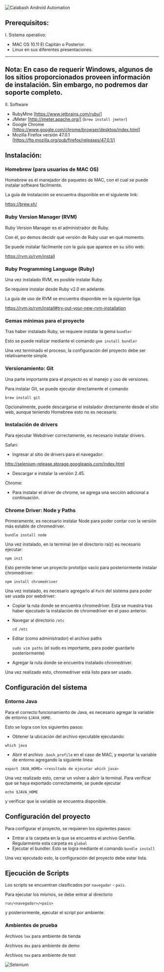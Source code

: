 ![Calabash Android Automation](https://www.satlogo.com/hires/cc/claro_musica_co.png)

## Prerequisitos:
I. Sistema operativo:
 - MAC OS 10.11 El Capitán o Posterior.
 - Linux en sus diferentes presentaciones.
 
 ----
 Nota: En caso de requerir Windows, algunos de los sitios proporcionados proveen información de instalación.
 Sin embargo, no podremos dar soporte completo. 
 ----
 
II. Software
 - RubyMine [https://www.jetbrains.com/ruby/]
 - JMeter [http://jmeter.apache.org/] (`brew install jmeter`)
 - Google Chrome [https://www.google.com/chrome/browser/desktop/index.html]
 - Mozilla Firefox versión 47.0.1 [https://ftp.mozilla.org/pub/firefox/releases/47.0.1/]

## Instalación:

### Homebrew (para usuarios de MAC OS)

Homebrew es el manejador de paquetes de MAC, con el cual se puede instalar software fácilmente.

La guía de instalación se encuentra disponible en el siguiente link:

https://brew.sh/

### Ruby Version Manager (RVM)

Ruby Version Manager es el administrador de Ruby.

Con él, po demos decidir qué versión de Ruby usar en qué momento.

Se puede instalar fácilmente con la guía que aparece en su sitio web:

https://rvm.io/rvm/install

### Ruby Programming Language (Ruby)

Una vez instalado RVM, es posible instalar Ruby.

Se requiere instalar desde Ruby v2.0 en adelante.

La guía de uso de RVM se encuentra disponible en la siguiente liga:

https://rvm.io/rvm/install#try-out-your-new-rvm-installation

### Gemas mínimas para el proyecto

Tras haber instalado Ruby, se requiere instalar la gema `bundler`

Esto se puede realizar mediante el comando `gem install bundler`

Una vez terminado el proceso, la configuración del proyecto debe ser relativamente simple.

### Versionamiento: Git

Una parte importante para el proyecto es el manejo y uso de versiones.

Para instalar Git, se puede ejecutar directamente el comando

`brew install git`

Opcionalmente, puede descargarse el instalador directamente desde el sitio web, aunque teniendo Homebrew esto no es necesario.

### Instalación de drivers

Para ejecutar Webdriver correctamente, es necesario instalar drivers.

Safari:
 - Ingresar al sitio de drivers para el navegador:
 
 http://selenium-release.storage.googleapis.com/index.html
 
 - Descargar e instalar la versión 2.45.
 
Chrome:
 - Para instalar el driver de chrome, se agrega una sección adicional a continuación.
 
### Chrome Driver: Node y Paths

Primeramente, es necesario instalar Node para poder contar con la versión más estable de chromedriver.

`bundle install node`

Una vez instalado, en la terminal (en el directorio raíz) es necesario ejecutar:

`npm init`

Esto permite tener un proyecto prototipo vacío para posteriormente instalar chromedriver:

`npm install chromedriver`

Una vez instalado, es necesario agregarlo al `Path` del sistema para poder ser usada por webdriver:

- Copiar la ruta donde se encuentra chromedriver.
  Esta se muestra tras haber ejecutado la instalación de chromedriver en el paso anterior.
- Navegar al directorio `/etc`

  `cd /etc`

- Editar (como administrador) el archivo paths

  `sudo vim paths` (el sudo es importante, para poder guardarlo posteriormente)
 
- Agregar la ruta donde se encuentra instalado chromedriver.

Una vez realizado esto, chromedriver está listo para ser usado.

## Configuración del sistema

### Entorno Java

Para el correcto funcionamiento de Java, es necesario agregar la variable de entorno `$JAVA_HOME`.

Esto se logra con los siguientes pasos:

- Obtener la ubicación del archivo ejecutable ejecutando:

 `which java`
 
- Abrir el archivo `.bash_profile` en el caso de MAC, y exportar la variable de entorno
  agregando la siguiente línea:

 `export JAVA_HOME= <resultado de ejecutar which java>`

Una vez realizado esto, cerrar un volver a abrir la terminal.
Para verificar que se haya exportado correctamente, se puede ejecutar

`echo $JAVA_HOME`

y verificar que la variable se encuentra disponible.

## Configuración del proyecto

Para configurar el proyecto, se requieren los siguientes pasos:

- Entrar a la carpeta en la que se encuentra el archivo Gemfile.
  Regularmente esta carpeta es `global`
- Ejecutar el bundler. Esto se logra mediante el comando `bundle install`

Una vez ejecutado esto, la configuración del proyecto debe estar lista.

## Ejecución de Scripts

Los scripts se encuentran clasificados por `navegador` - `país`.

Para ejecutar los mismos, se debe entrar al directorio

`run/<navegador>/<país>`

y posteriormente, ejecutar el script por ambiente.

### Ambientes de prueba

Archivos `lmx` para ambiente de tienda

Archivos `dmx` para ambiente de demo

Archivos `tmx` para ambiente de test

![Selenium](http://www.calcey.com/wp-content/uploads/2014/05/se-cucumber-logo2.png)
